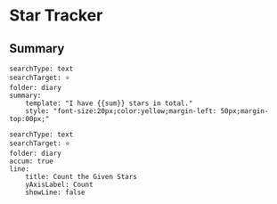 # Star Tracker
## Summary
``` tracker
searchType: text
searchTarget: ⭐
folder: diary
summary:
	template: "I have {{sum}} stars in total."
	style: "font-size:20px;color:yellow;margin-left: 50px;margin-top:00px;"
```

``` tracker
searchType: text
searchTarget: ⭐
folder: diary
accum: true
line:
    title: Count the Given Stars
    yAxisLabel: Count
    showLine: false
```